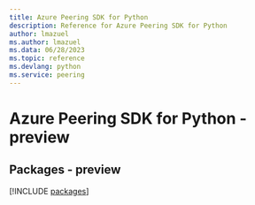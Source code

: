 ```yaml
---
title: Azure Peering SDK for Python
description: Reference for Azure Peering SDK for Python
author: lmazuel
ms.author: lmazuel
ms.data: 06/28/2023
ms.topic: reference
ms.devlang: python
ms.service: peering
---
```

# Azure Peering SDK for Python - preview
## Packages - preview
[!INCLUDE [packages](peering-index.md)]